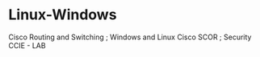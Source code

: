 # Linux-Windows 
Cisco Routing and Switching ; Windows and Linux 
Cisco SCOR ; Security 
CCIE - LAB 
